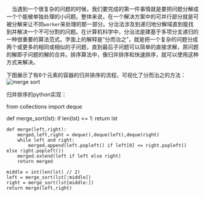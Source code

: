 &emsp;当遇到一个很复杂的问题的时候，我们要完成的第一件事情就是要把问题分解成一个个能被单独处理的小问题。整体来说，在一个解决方案中的可并行部分就是可被分解来让不同`worker`来处理的那一部分。分治法涉及到递归地分解域直到能找到并解决一个不可分割的问题。在计算机科学中，分治法是建基于多项分支递归的一种很重要的算法范式。字面上的解释是“分而治之”，就是把一个复杂的问题分成两个或更多的相同或相似的子问题，直到最后子问题可以简单的直接求解，原问题的解即子问题的解的合并。排序算法中，像归并排序和快速排序，就可以使用这种方式来解决。

下图展示了有6个元素的容器的归并排序的流程，可视化了分而治之的方法：
![merge sort](https://raw.githubusercontent.com/hellorocky/techblog/master/picture/Merge%20sort%20(divide%20and%20conquer).png)

归并排序的python实现：

from collections import deque

def merge_sort(lst):
	if len(lst) <= 1:
		return lst

	def merge(left,right):
		merged,left,right = deque(),deque(left),deque(right)
		while left and right:
			merged.append(left.popleft() if left[0] <= right.popleft() else right.popleft())
		merged.extend(left if left else right)
		return merged
	
	middle = int(len(lst) // 2)
	left = merge_sort(lst[:middle])
	right = merge_sort(lst[middle:])
	return merge(left,right)



